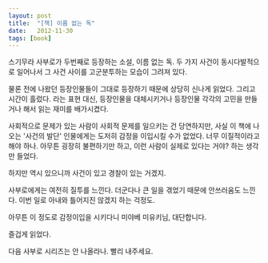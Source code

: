```yaml
---
layout: post
title:  "[책] 이름 없는 독"
date:   2012-11-30
tags: [book]
---
```


스기무라 사부로가 두번째로 등장하는 소설, 이름 없는 독. 
두 가지 사건이 동시다발적으로 일어나서 그 사건 사이를 고군분투하는 모습이 그려져 있다. 

물론 전에 나왔던 등장인물들이 그대로 등장하기 때문에 상당히 신나게 읽었다. 
그리고 시간이 흘렀다. 라는 표현 대신, 등장인물을 대체시키거나 등장인물 각각의 고민을 만들거나 해서 읽는 재미를 배가시켰다. 

사회적으로 문제가 있는 사람이 사회적 문제를 일으키는 건 당연하지만, 사실 이 책에 나오는 '사건의 발단' 인물에게는 도저히 감정을 이입시킬 수가 없었다. 너무 이질적이라고 해야 하나. 아무튼 굉장히 불편하기만 하고, 이런 사람이 실제로 있다는 거야? 하는 생각만 들었다. 

하지만 역시 있으니까 사건이 있고 경찰이 있는 거겠지. 

사부로에게는 여전히 질투를 느낀다. 
더군다나 큰 일을 겪었기 때문에 안쓰러움도 느낀다. 
이번 일로 아내와 틀어지진 않겠지 하는 걱정도. 

아무튼 이 정도로 감정이입을 시키다니 미야베 미유키님, 대단합니다. 

즐겁게 읽었다. 

다음 사부로 시리즈는 안 나올라나. 빨리 내주세요.